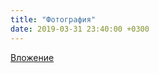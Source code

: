 ```yaml
---
title: "Фотография"
date: 2019-03-31 23:40:00 +0300
---
```



[Вложение](/assets/vk_photos/3/XBpZ0XrSt40.jpg)
